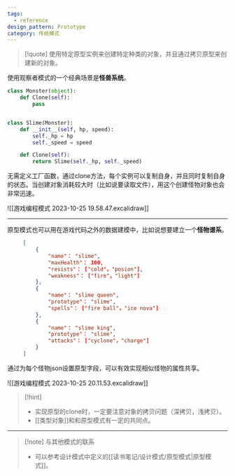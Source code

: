 ```yaml
---
tags:
  - reference
design_pattern: Prototype
category: 传统模式
---
```

> [!quote]
> 使用特定原型实例来创建特定种类的对象，并且通过拷贝原型来创建新的对象。

使用观察者模式的一个经典场景是**怪兽系统**。

```python
class Monster(object):
	def Clone(self):
		pass


class Slime(Monster):
	def __init__(self, hp, speed):
		self._hp = hp
		self._speed = speed

	def Clone(self):
		return Slime(self._hp, self._speed)
```

无需定义工厂函数，通过clone方法，每个实例可以复制自身，并且同时复制自身的状态。当创建对象消耗较大时（比如说要读取文件），用这个创建怪物对象也会非常迅速。

![[游戏编程模式 2023-10-25 19.58.47.excalidraw]]

--- 

原型模式也可以用在游戏代码之外的数据建模中，比如说想要建立一个**怪物谱系**。

```json
     [
         {
             "name"： "slime",
             "maxHealth"： 100,
             "resists"： ["cold"，"posion"],
             "weakness"： ["fire"，"light"]
         },
         {
             "name"： "slime queen",
             "prototype"： "slime",
             "spells"： ["fire ball"，"ice nova"]
         },
         {
             "name"： "slime king",
             "prototype"： "slime",
             "attacks"： ["cyclone"，"charge"]
         }
     ]
```

通过为每个怪物json设置原型字段，可以有效实现相似怪物的属性共享。

![[游戏编程模式 2023-10-25 20.11.53.excalidraw]]

> [!hint]
> - 实现原型的clone时，一定要注意对象的拷贝问题（深拷贝，浅拷贝）。
> - [[类型对象]]和和原型模式有一定的共同点。

---

> [!note] 与其他模式的联系
> - 可以参考设计模式中定义的[[读书笔记/设计模式/原型模式|原型模式]]。